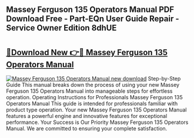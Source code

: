 ## Massey Ferguson 135 Operators Manual PDF Download Free - Part-EQn User Guide Repair - Service Owner Edition 8dhUE

# <h2><a href="http://bc90243.oget.top/?id=Massey+Ferguson+135+Operators+Manual">🔗Download New 👉🔴 Massey Ferguson 135 Operators Manual</a></h2>

[![Massey Ferguson 135 Operators Manual new download](https://i.imgur.com/5g1atiW.png)](http://bc90243.oget.top/?id=Massey+Ferguson+135+Operators+Manual)
Step-by-Step Guide This manual breaks down the process of using your new Massey Ferguson 135 Operators Manual into manageable steps for effortless operation. Operating Instructions for Professionals Massey Ferguson 135 Operators Manual This guide is intended for professionals familiar with product type operation. Your new Massey Ferguson 135 Operators Manual features a powerful engine and innovative features for exceptional performance. Your Success is Our Priority Massey Ferguson 135 Operators Manual. We are committed to ensuring your complete satisfaction.
